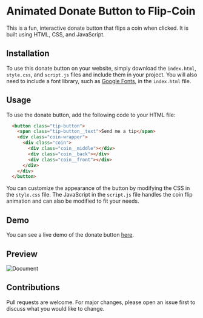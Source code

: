 # Animated Donate Button to Flip-Coin
This is a fun, interactive donate button that flips a coin when clicked. It is built using HTML, CSS, and JavaScript.

## Installation
To use this donate button on your website, simply download the `index.html`, `style.css`, and `script.js` files and include them in your project. You will also need to include a font library, such as [Google Fonts](https://fonts.google.com/), in the `index.html` file.

## Usage
To use the donate button, add the following code to your HTML file:
```HTML
  <button class="tip-button">
    <span class="tip-button__text">Send me a tip</span>
    <div class="coin-wrapper">
      <div class="coin">
        <div class="coin__middle"></div>
        <div class="coin__back"></div>
        <div class="coin__front"></div>
      </div>
    </div>
  </button>
```
You can customize the appearance of the button by modifying the CSS in the `style.css` file. The JavaScript in the `script.js` file handles the coin flip animation and can also be modified to fit your needs.

## Demo
You can see a live demo of the donate button [here]().

## Preview
![Document](https://user-images.githubusercontent.com/59678435/193764901-e0bc434e-1658-4ec7-a1cb-a1aa080b969e.png)

## Contributions
Pull requests are welcome. For major changes, please open an issue first to discuss what you would like to change.
